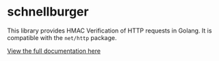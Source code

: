 schnellburger
=============

This library provides HMAC Verification of HTTP requests in Golang. It is compatible with the `net/http` package.

[View the full documentation here ](https://godoc.org/github.com/hydrogen18/schnellburger)

